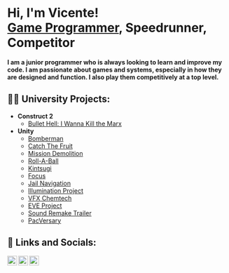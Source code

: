 <h1>Hi, I'm Vicente! <br/> <a href="https://www.linkedin.com/in/vicente-cupello-813494244/">Game Programmer</a>, Speedrunner, Competitor</h1>
<b>I am a junior programmer who is always looking to learn and improve my code. I am passionate about games and systems, especially in how they are designed and function. I also play them competitively at a top level.</b>
  
<h2>👨‍💻 University Projects:</h2>

- <b>Construct 2</b>
  - [Bullet Hell: I Wanna Kill the Marx](https://github.com/VerdalJG/I-Wanna-Kill-The-Marx)
- <b>Unity</b>
  - [Bomberman](https://github.com/VerdalJG/Bomberman-University-Project)
  - [Catch The Fruit](https://github.com/VerdalJG/Catch-The-Fruit)
  - [Mission Demolition](https://github.com/VerdalJG/Mission-Demolition)
  - [Roll-A-Ball](https://github.com/VerdalJG/Roll-A-Ball)
  - [Kintsugi](https://github.com/VerdalJG/Kintsugi)
  - [Focus](https://github.com/VerdalJG/Focus)
  - [Jail Navigation](https://github.com/VerdalJG/Jail-Navigation)
  - [Illumination Project](https://github.com/VerdalJG/Dungeon-Illumination)
  - [VFX Chemtech](https://github.com/VerdalJG/VFX-Chemtech)
  - [EVE Project](https://github.com/VerdalJG/EVE-Project)
  - [Sound Remake Trailer](https://github.com/VerdalJG/PalWorld-Sound-Remake)
  - [PacVersary](https://github.com/VerdalJG/Pacversary)



<h2> 🤳 Links and Socials:</h2>

[<img align="left" alt="Verdal | YouTube" width="22px" src="https://cdn.jsdelivr.net/npm/simple-icons@v3/icons/youtube.svg" />][youtube]
[<img align="left" alt="Verdal | Twitter" width="22px" src="https://cdn.jsdelivr.net/npm/simple-icons@v3/icons/twitter.svg" />][twitter]
[<img align="left" alt="Verdal | LinkedIn" width="22px" src="https://cdn.jsdelivr.net/npm/simple-icons@v3/icons/linkedin.svg" />][linkedin]

[twitter]: https://twitter.com/Verdal_JG
[youtube]: https://www.youtube.com/channel/UC9WjT4KkPE9z2LB30feGQ0g
[linkedin]: https://www.linkedin.com/in/vicente-cupello-813494244/

<!--
**VerdalJG/VerdalJG** is a ✨ _special_ ✨ repository because its `README.md` (this file) appears on your GitHub profile.

Here are some ideas to get you started:

- 🔭 I’m currently working on ...
- 🌱 I’m currently learning ...
- 👯 I’m looking to collaborate on ...
- 🤔 I’m looking for help with ...
- 💬 Ask me about ...
- 📫 How to reach me: ...
- 😄 Pronouns: ...
- ⚡ Fun fact: ...
-->
